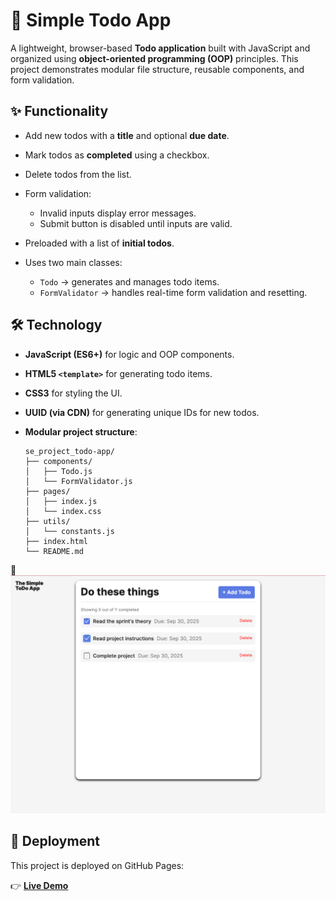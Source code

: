 # 📝 Simple Todo App

A lightweight, browser-based **Todo application** built with JavaScript and organized using **object-oriented programming (OOP)** principles. This project demonstrates modular file structure, reusable components, and form validation.

## ✨ Functionality

- Add new todos with a **title** and optional **due date**.
- Mark todos as **completed** using a checkbox.
- Delete todos from the list.
- Form validation:

  - Invalid inputs display error messages.
  - Submit button is disabled until inputs are valid.

- Preloaded with a list of **initial todos**.
- Uses two main classes:

  - `Todo` → generates and manages todo items.
  - `FormValidator` → handles real-time form validation and resetting.

## 🛠️ Technology

- **JavaScript (ES6+)** for logic and OOP components.
- **HTML5 `<template>`** for generating todo items.
- **CSS3** for styling the UI.
- **UUID (via CDN)** for generating unique IDs for new todos.
- **Modular project structure**:

  ```
  se_project_todo-app/
  ├── components/
  │   ├── Todo.js
  │   └── FormValidator.js
  ├── pages/
  │   ├── index.js
  │   └── index.css
  ├── utils/
  │   └── constants.js
  ├── index.html
  └── README.md
  ```

📸 ![App Screenshot](./images/simple-todo-app.png)

## 🚀 Deployment

This project is deployed on GitHub Pages:

👉 [**Live Demo**](https://chrisdiaz98.github.io/se_project_todo-app/)
